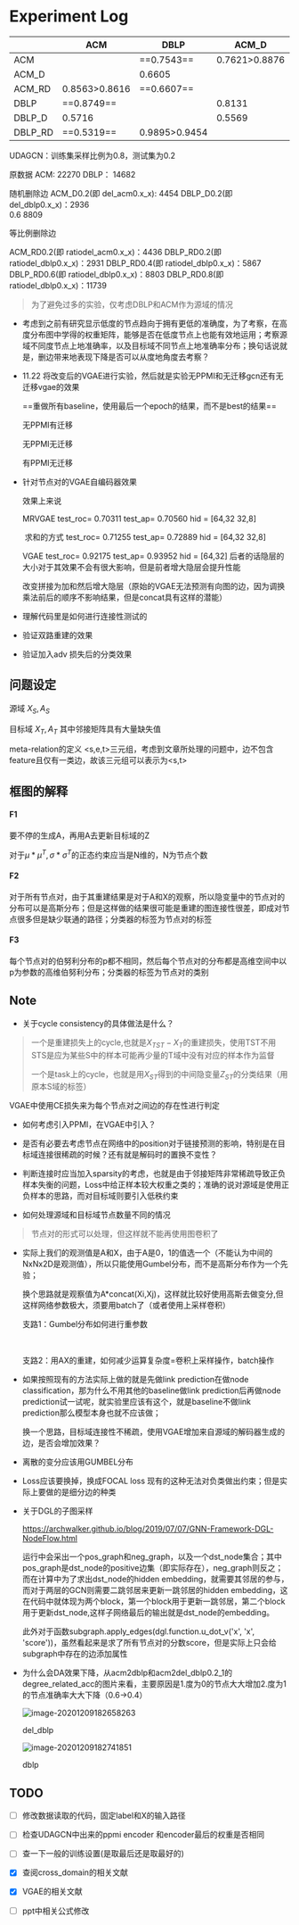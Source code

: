 # Experiment Log

|         | ACM           | DBLP          | ACM_D         | DBLP_D | ACM_RD | DBLP_RD       |
| ------- | ------------- | ------------- | ------------- | ------ | ------ | ------------- |
| ACM     |               | ==0.7543==    | 0.7621>0.8876 | 0.7463 |        | 0.7386        |
| ACM_D   |               | 0.6605        |               | 0.6666 |        |               |
| ACM_RD  | 0.8563>0.8616 | ==0.6607==    |               |        |        |               |
| DBLP    | ==0.8749==    |               | 0.8131        |        | 0.7746 | 0.8222>0.9911 |
| DBLP_D  | 0.5716        |               | 0.5569        |        |        |               |
| DBLP_RD | ==0.5319==    | 0.9895>0.9454 |               |        |        |               |

UDAGCN：训练集采样比例为0.8，测试集为0.2

原数据
ACM: 22270
DBLP： 14682

随机删除边
ACM_D0.2(即 del_acm0.x_x): 4454
DBLP_D0.2(即 del_dblp0.x_x)：2936  
      0.6                    8809

等比例删除边

ACM_RD0.2(即 ratiodel_acm0.x_x)：4436
DBLP_RD0.2(即 ratiodel_dblp0.x_x)：2931
DBLP_RD0.4(即 ratiodel_dblp0.x_x)：5867
DBLP_RD0.6(即 ratiodel_dblp0.x_x)：8803 
DBLP_RD0.8(即 ratiodel_dblp0.x_x)：11739

> 为了避免过多的实验，仅考虑DBLP和ACM作为源域的情况



* 考虑到之前有研究显示低度的节点趋向于拥有更低的准确度，为了考察，在高度分布图中学得的权重矩阵，能够是否在低度节点上也能有效地运用；考察源域不同度节点上地准确率，以及目标域不同节点上地准确率分布；换句话说就是，删边带来地表现下降是否可以从度地角度去考察？



* 11.22 将改变后的VGAE进行实验，然后就是实验无PPMI和无迁移gcn还有无迁移vgae的效果

  ==重做所有baseline，使用最后一个epoch的结果，而不是best的结果==

  无PPMI有迁移 
  
  
  
  无PPMI无迁移 
  
  
  
  有PPMI无迁移

* 针对节点对的VGAE自编码器效果

  效果上来说

  MRVGAE test_roc= 0.70311 test_ap= 0.70560  hid = [64,32 32,8]

  ​				求和的方式 test_roc= 0.71255 test_ap= 0.72889 hid = [64,32 32,8]

  VGAE   test_roc= 0.92175 test_ap= 0.93952  hid = [64,32]  后者的话隐层的大小对于其效果不会有很大影响，但是前者增大隐层会提升性能

  改变拼接为加和然后增大隐层（原始的VGAE无法预测有向图的边，因为调换乘法前后的顺序不影响结果，但是concat具有这样的潜能）

* 理解代码里是如何进行连接性测试的



* 验证双路重建的效果



* 验证加入adv 损失后的分类效果





## 问题设定

源域  $X_S,A_S$

目标域 $X_T,A_T$ 其中邻接矩阵具有大量缺失值

meta-relation的定义   <s,e,t>三元组，考虑到文章所处理的问题中，边不包含feature且仅有一类边，故该三元组可以表示为<s,t>

## 框图的解释

#### F1

要不停的生成A，再用A去更新目标域的Z

对于$\mu*\mu^{T},\sigma*\sigma^{T}$的正态约束应当是N维的，N为节点个数

#### F2

对于所有节点对，由于其重建结果是对于A和X的观察，所以隐变量中的节点对的分布可以是高斯分布；但是这样做的结果很可能是重建的图连接性很差，即成对节点很多但是缺少联通的路径；分类器的标签为节点对的标签

#### F3

每个节点对的伯努利分布的p都不相同，然后每个节点对的分布都是高维空间中以p为参数的高维伯努利分布；分类器的标签为节点对的类别

## Note

* 关于cycle consistency的具体做法是什么？

> 一个是重建损失上的cycle,也就是$X_{TST}-X_T$的重建损失，使用TST不用STS是应为某些S中的样本可能再少量的T域中没有对应的样本作为监督
>
> 一个是task上的cycle，也就是用$X_{ST}$得到的中间隐变量$Z_{ST}$的分类结果（用原本S域的标签）

VGAE中使用CE损失来为每个节点对之间边的存在性进行判定

* 如何考虑引入PPMI，在VGAE中引入？

* 是否有必要去考虑节点在网络中的position对于链接预测的影响，特别是在目标域连接很稀疏的时候？还有就是解码时的置换不变性？

* 判断连接时应当加入sparsity的考虑，也就是由于邻接矩阵非常稀疏导致正负样本失衡的问题，Loss中给正样本较大权重之类的；准确的说对源域是使用正负样本的思路，而对目标域则要引入低秩约束

* 如何处理源域和目标域节点数量不同的情况

>  节点对的形式可以处理，但这样就不能再使用图卷积了

* 实际上我们的观测值是A和X，由于A是0，1的值选一个（不能认为中间的NxNx2D是观测值），所以只能使用Gumbel分布，而不是高斯分布作为一个先验；

  换个思路就是观察值为A*concat(Xi,Xj)，这样就比较好使用高斯去做变分,但这样网络参数极大，须要用batch了（或者使用上采样卷积）

  支路1：Gumbel分布如何进行重参数

  ​	

  支路2：用AX的重建，如何减少运算复杂度=卷积上采样操作，batch操作

* 如果按照现有的方法实际上做的就是先做link prediction在做node classification，那为什么不用其他的baseline做link prediction后再做node prediction试一试呢，就实验里应该有这个，就是baseline不做link prediction那么模型本身也就不应该做；

  换一个思路，目标域连接性不稀疏，使用VGAE增加来自源域的解码器生成的边，是否会增加效果？

* 离散的变分应该用GUMBEL分布



* Loss应该要换掉，换成FOCAL loss 现有的这种无法对负类做出约束；但是实际上要做的是细分边的种类



* 关于DGL的子图采样

  https://archwalker.github.io/blog/2019/07/07/GNN-Framework-DGL-NodeFlow.html

  运行中会采出一个pos_graph和neg_graph，以及一个dst_node集合；其中pos_graph是dst_node的positive边集（即实际存在），neg_graph则反之；而在计算中为了求出dst_node的hidden embedding，就需要其邻居的参与，而对于两层的GCN则需要二跳邻居来更新一跳邻居的hidden embedding，这在代码中就体现为两个block，第一个block用于更新一跳邻居，第二个block用于更新dst_node,这样子网络最后的输出就是dst_node的embedding。

  此外对于函数subgraph.apply_edges(dgl.function.u_dot_v('x', 'x', 'score'))，虽然看起来是求了所有节点对的分数score，但是实际上只会给subgraph中存在的边添加属性
  
* 为什么会DA效果下降，从acm2dblp和acm2del_dblp0.2_1的degree_related_acc的图片来看，主要原因是1.度为0的节点大大增加2.度为1的节点准确率大大下降（0.6->0.4）

  <img src="images/image-20201209182658263.png" alt="image-20201209182658263"  />

  del_dblp

  ![image-20201209182741851](images/image-20201209182741851.png)

  dblp

  

  

## TODO

- [ ] 修改数据读取的代码，固定label和X的输入路径

- [ ] 检查UDAGCN中出来的ppmi encoder 和encoder最后的权重是否相同

- [ ] 查一下一般的训练设置(是取最后还是取最好的)

- [x] 查阅cross_domain的相关文献

- [x] VGAE的相关文献

- [ ] ppt中相关公式修改

  
